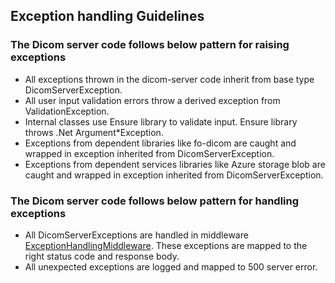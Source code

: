 ## Exception handling Guidelines

### The Dicom server code follows below pattern for raising exceptions
- All exceptions thrown in the dicom-server code inherit from base type DicomServerException.
- All user input validation errors throw a derived exception from ValidationException.
- Internal classes use Ensure library to validate input. Ensure library throws .Net Argument*Exception. 
- Exceptions from dependent libraries like fo-dicom are caught and wrapped in exception inherited from DicomServerException.
- Exceptions from dependent services libraries like Azure storage blob are caught and wrapped in exception inherited from DicomServerException.

### The Dicom server code follows below pattern for handling exceptions
- All DicomServerExceptions are handled in middleware [ExceptionHandlingMiddleware](/src/Microsoft.Health.Dicom.Api/Features/Exceptions/ExceptionHandlingMiddleware.cs). These exceptions are mapped to the right status code and response body.
- All unexpected exceptions are logged and mapped to 500 server error.
